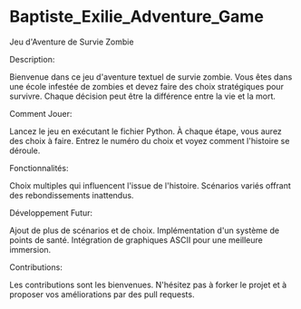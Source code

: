 # Baptiste_Exilie_Adventure_Game
Jeu d'Aventure de Survie Zombie

Description:

Bienvenue dans ce jeu d'aventure textuel de survie zombie. 
Vous êtes dans une école infestée de zombies et devez faire des choix stratégiques pour survivre. 
Chaque décision peut être la différence entre la vie et la mort.

Comment Jouer:

Lancez le jeu en exécutant le fichier Python. 
À chaque étape, vous aurez des choix à faire. 
Entrez le numéro du choix et voyez comment l'histoire se déroule.

Fonctionnalités:

Choix multiples qui influencent l'issue de l'histoire.
Scénarios variés offrant des rebondissements inattendus.

Développement Futur:

Ajout de plus de scénarios et de choix.
Implémentation d'un système de points de santé.
Intégration de graphiques ASCII pour une meilleure immersion.

Contributions:

Les contributions sont les bienvenues. N'hésitez pas à forker le projet et à proposer vos améliorations par des pull requests.

